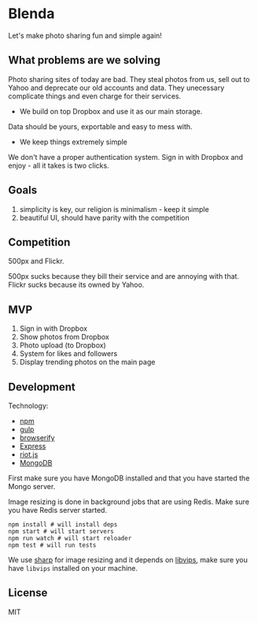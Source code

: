 # Blenda

Let's make photo sharing fun and simple again!

## What problems are we solving

Photo sharing sites of today are bad. They steal photos from us, sell out to Yahoo and deprecate our old accounts and data. They unecessary complicate things and even charge for their services.

* We build on top Dropbox and use it as our main storage.

Data should be yours, exportable and easy to mess with.

* We keep things extremely simple

We don't have a proper authentication system. Sign in with Dropbox and enjoy - all it takes is two clicks.

## Goals

1. simplicity is key, our religion is minimalism - keep it simple
2. beautiful UI, should have parity with the competition

## Competition

500px and Flickr. 

500px sucks because they bill their service and are annoying with that.
Flickr sucks because its owned by Yahoo.

## MVP

1. Sign in with Dropbox
2. Show photos from Dropbox
3. Photo upload (to Dropbox)
4. System for likes and followers
5. Display trending photos on the main page

## Development

Technology:

* [npm](https://www.npmjs.org/)
* [gulp](https://github.com/gulpjs/gulp)
* [browserify](https://github.com/substack/node-browserify)
* [Express](https://github.com/strongloop/express)
* [riot.js](https://github.com/muut/riotjs)
* [MongoDB](http://www.mongodb.org/)

First make sure you have MongoDB installed and that you have started the Mongo server.

Image resizing is done in background jobs that are using Redis. Make sure you have Redis server
started.

```
npm install # will install deps
npm start # will start servers
npm run watch # will start reloader
npm test # will run tests
```

We use [sharp](https://github.com/lovell/sharp#readme) for image resizing and it depends on 
[libvips](https://github.com/jcupitt/libvips#readme), make sure you have `libvips` installed on your machine.

## License

MIT
